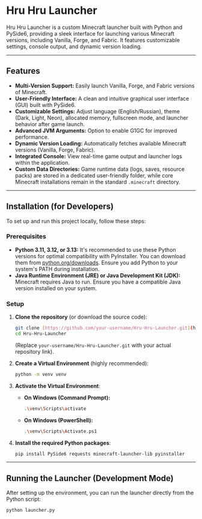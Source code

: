# Hru Hru Launcher

Hru Hru Launcher is a custom Minecraft launcher built with Python and PySide6, providing a sleek interface for launching various Minecraft versions, including Vanilla, Forge, and Fabric. It features customizable settings, console output, and dynamic version loading.

---

## Features

* **Multi-Version Support:** Easily launch Vanilla, Forge, and Fabric versions of Minecraft.
* **User-Friendly Interface:** A clean and intuitive graphical user interface (GUI) built with PySide6.
* **Customizable Settings:** Adjust language (English/Russian), theme (Dark, Light, Neon), allocated memory, fullscreen mode, and launcher behavior after game launch.
* **Advanced JVM Arguments:** Option to enable G1GC for improved performance.
* **Dynamic Version Loading:** Automatically fetches available Minecraft versions (Vanilla, Forge, Fabric).
* **Integrated Console:** View real-time game output and launcher logs within the application.
* **Custom Data Directories:** Game runtime data (logs, saves, resource packs) are stored in a dedicated user-friendly folder, while core Minecraft installations remain in the standard `.minecraft` directory.

---

## Installation (for Developers)

To set up and run this project locally, follow these steps:

### Prerequisites

* **Python 3.11, 3.12, or 3.13:** It's recommended to use these Python versions for optimal compatibility with PyInstaller. You can download them from [python.org/downloads](https://www.python.org/downloads/). Ensure you add Python to your system's PATH during installation.
* **Java Runtime Environment (JRE) or Java Development Kit (JDK):** Minecraft requires Java to run. Ensure you have a compatible Java version installed on your system.

### Setup

1.  **Clone the repository** (or download the source code):
    ```bash
    git clone [https://github.com/your-username/Hru-Hru-Launcher.git](https://github.com/your-username/Hru-Hru-Launcher.git)
    cd Hru-Hru-Launcher
    ```
    (Replace `your-username/Hru-Hru-Launcher.git` with your actual repository link).

2.  **Create a Virtual Environment** (highly recommended):
    ```bash
    python -m venv venv
    ```

3.  **Activate the Virtual Environment**:
    * **On Windows (Command Prompt):**
        ```bash
        .\venv\Scripts\activate
        ```
    * **On Windows (PowerShell):**
        ```bash
        .\venv\Scripts\Activate.ps1
        ```

4.  **Install the required Python packages**:
    ```bash
    pip install PySide6 requests minecraft-launcher-lib pyinstaller
    ```

---

## Running the Launcher (Development Mode)

After setting up the environment, you can run the launcher directly from the Python script:

```bash
python launcher.py
